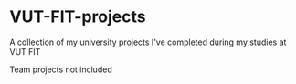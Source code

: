 # VUT-FIT-projects
A collection of my university projects I've completed during my studies at VUT FIT

Team projects not included
